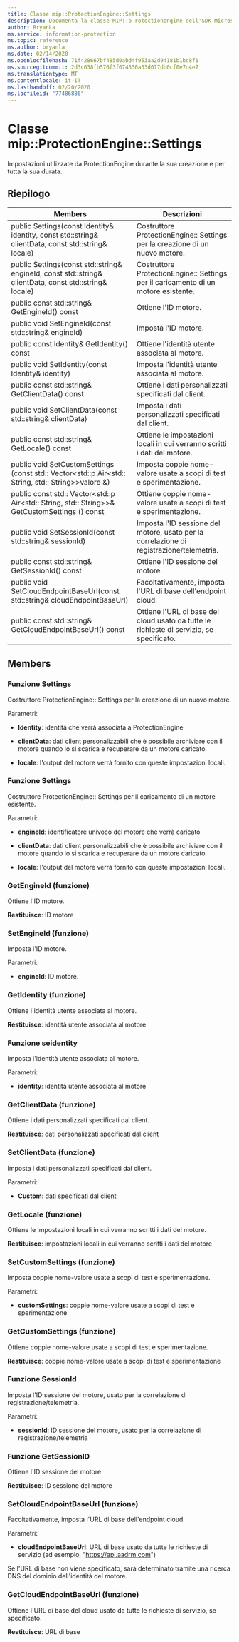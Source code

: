 ```yaml
---
title: Classe mip::ProtectionEngine::Settings
description: Documenta la classe MIP::p rotectionengine dell'SDK Microsoft Information Protection (MIP).
author: BryanLa
ms.service: information-protection
ms.topic: reference
ms.author: bryanla
ms.date: 02/14/2020
ms.openlocfilehash: 71f428667bf485d0abd4f953aa2d94181b1bd8f1
ms.sourcegitcommit: 2d3c638fb576f3f074330a33d077db0cf0e7d4e7
ms.translationtype: MT
ms.contentlocale: it-IT
ms.lasthandoff: 02/20/2020
ms.locfileid: "77486886"
---
```

# <a name="class-mipprotectionenginesettings"></a>Classe mip::ProtectionEngine::Settings 
Impostazioni utilizzate da ProtectionEngine durante la sua creazione e per tutta la sua durata.
  
## <a name="summary"></a>Riepilogo
 Members                        | Descrizioni                                
--------------------------------|---------------------------------------------
public Settings(const Identity& identity, const std::string& clientData, const std::string& locale)  |  Costruttore ProtectionEngine:: Settings per la creazione di un nuovo motore.
public Settings(const std::string& engineId, const std::string& clientData, const std::string& locale)  |  Costruttore ProtectionEngine:: Settings per il caricamento di un motore esistente.
public const std::string& GetEngineId() const  |  Ottiene l'ID motore.
public void SetEngineId(const std::string& engineId)  |  Imposta l'ID motore.
public const Identity& GetIdentity() const  |  Ottiene l'identità utente associata al motore.
public void SetIdentity(const Identity& identity)  |  Imposta l'identità utente associata al motore.
public const std::string& GetClientData() const  |  Ottiene i dati personalizzati specificati dal client.
public void SetClientData(const std::string& clientData)  |  Imposta i dati personalizzati specificati dal client.
public const std::string& GetLocale() const  |  Ottiene le impostazioni locali in cui verranno scritti i dati del motore.
public void SetCustomSettings (const std:: Vector\<std::p Air\<std:: String, std:: String\>\>valore &)  |  Imposta coppie nome-valore usate a scopi di test e sperimentazione.
public const std:: Vector\<std::p Air\<std:: String, std:: String\>\>& GetCustomSettings () const  |  Ottiene coppie nome-valore usate a scopi di test e sperimentazione.
public void SetSessionId(const std::string& sessionId)  |  Imposta l'ID sessione del motore, usato per la correlazione di registrazione/telemetria.
public const std::string& GetSessionId() const  |  Ottiene l'ID sessione del motore.
public void SetCloudEndpointBaseUrl(const std::string& cloudEndpointBaseUrl)  |  Facoltativamente, imposta l'URL di base dell'endpoint cloud.
public const std::string& GetCloudEndpointBaseUrl() const  |  Ottiene l'URL di base del cloud usato da tutte le richieste di servizio, se specificato.
  
## <a name="members"></a>Members
  
### <a name="settings-function"></a>Funzione Settings
Costruttore ProtectionEngine:: Settings per la creazione di un nuovo motore.

Parametri:  
* **Identity**: identità che verrà associata a ProtectionEngine


* **clientData**: dati client personalizzabili che è possibile archiviare con il motore quando lo si scarica e recuperare da un motore caricato. 


* **locale**: l'output del motore verrà fornito con queste impostazioni locali.


  
### <a name="settings-function"></a>Funzione Settings
Costruttore ProtectionEngine:: Settings per il caricamento di un motore esistente.

Parametri:  
* **engineId**: identificatore univoco del motore che verrà caricato 


* **clientData**: dati client personalizzabili che è possibile archiviare con il motore quando lo si scarica e recuperare da un motore caricato. 


* **locale**: l'output del motore verrà fornito con queste impostazioni locali.


  
### <a name="getengineid-function"></a>GetEngineId (funzione)
Ottiene l'ID motore.

  
**Restituisce**: ID motore
  
### <a name="setengineid-function"></a>SetEngineId (funzione)
Imposta l'ID motore.

Parametri:  
* **engineId**: ID motore.


  
### <a name="getidentity-function"></a>GetIdentity (funzione)
Ottiene l'identità utente associata al motore.

  
**Restituisce**: identità utente associata al motore
  
### <a name="setidentity-function"></a>Funzione seidentity
Imposta l'identità utente associata al motore.

Parametri:  
* **identity**: identità utente associata al motore


  
### <a name="getclientdata-function"></a>GetClientData (funzione)
Ottiene i dati personalizzati specificati dal client.

  
**Restituisce**: dati personalizzati specificati dal client
  
### <a name="setclientdata-function"></a>SetClientData (funzione)
Imposta i dati personalizzati specificati dal client.

Parametri:  
* **Custom**: dati specificati dal client


  
### <a name="getlocale-function"></a>GetLocale (funzione)
Ottiene le impostazioni locali in cui verranno scritti i dati del motore.

  
**Restituisce**: impostazioni locali in cui verranno scritti i dati del motore
  
### <a name="setcustomsettings-function"></a>SetCustomSettings (funzione)
Imposta coppie nome-valore usate a scopi di test e sperimentazione.

Parametri:  
* **customSettings**: coppie nome-valore usate a scopi di test e sperimentazione


  
### <a name="getcustomsettings-function"></a>GetCustomSettings (funzione)
Ottiene coppie nome-valore usate a scopi di test e sperimentazione.

  
**Restituisce**: coppie nome-valore usate a scopi di test e sperimentazione
  
### <a name="setsessionid-function"></a>Funzione SessionId
Imposta l'ID sessione del motore, usato per la correlazione di registrazione/telemetria.

Parametri:  
* **sessionId**: ID sessione del motore, usato per la correlazione di registrazione/telemetria


  
### <a name="getsessionid-function"></a>Funzione GetSessionID
Ottiene l'ID sessione del motore.

  
**Restituisce**: ID sessione del motore
  
### <a name="setcloudendpointbaseurl-function"></a>SetCloudEndpointBaseUrl (funzione)
Facoltativamente, imposta l'URL di base dell'endpoint cloud.

Parametri:  
* **cloudEndpointBaseUrl**: URL di base usato da tutte le richieste di servizio (ad esempio, "https://api.aadrm.com")


Se l'URL di base non viene specificato, sarà determinato tramite una ricerca DNS del dominio dell'identità del motore.
  
### <a name="getcloudendpointbaseurl-function"></a>GetCloudEndpointBaseUrl (funzione)
Ottiene l'URL di base del cloud usato da tutte le richieste di servizio, se specificato.

  
**Restituisce**: URL di base